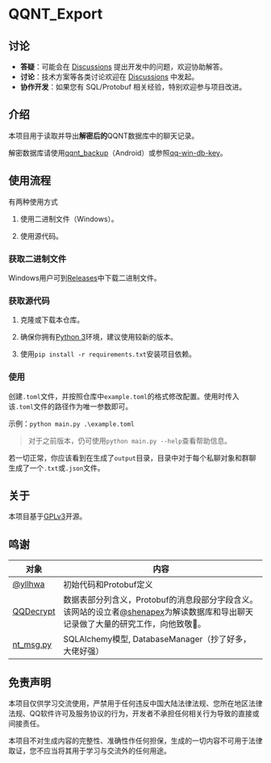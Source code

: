 # QQNT_Export

## 讨论

- **答疑**：可能会在 [Discussions](https://github.com/Tealina28/QQNT_Export/discussions) 提出开发中的问题，欢迎协助解答。
- **讨论**：技术方案等各类讨论欢迎在 [Discussions](https://github.com/Tealina28/QQNT_Export/discussions) 中发起。
- **协作开发**：如果您有 SQL/Protobuf 相关经验，特别欢迎参与项目改进。

## 介绍

本项目用于读取并导出**解密后的**QQNT数据库中的聊天记录。

解密数据库请使用[qqnt_backup](https://github.com/xCipHanD/qqnt_backup)（Android）或参照[qq-win-db-key](https://github.com/QQBackup/qq-win-db-key)。


## 使用流程

有两种使用方式

1. 使用二进制文件（Windows）。

2. 使用源代码。

### 获取二进制文件

Windows用户可到[Releases](https://github.com/Tealina28/QQNT_Export/releases)中下载二进制文件。

### 获取源代码

1. 克隆或下载本仓库。

2. 确保你拥有[Python 3](https://www.python.org/downloads/)环境，建议使用较新的版本。

3. 使用`pip install -r requirements.txt`安装项目依赖。

### 使用

创建`.toml`文件，并按照仓库中`example.toml`的格式修改配置。使用时传入该`.toml`文件的路径作为唯一参数即可。

示例：`python main.py .\example.toml`

> 对于之前版本，仍可使用`python main.py --help`查看帮助信息。

若一切正常，你应该看到在生成了`output`目录，目录中对于每个私聊对象和群聊生成了一个`.txt`或`.json`文件。

## 关于

本项目基于[GPLv3](https://www.gnu.org/licenses/gpl-3.0.zh-cn.html)开源。

## 鸣谢


| 对象                                                    | 内容                                                                                                                            |
|-------------------------------------------------------|-------------------------------------------------------------------------------------------------------------------------------|
| [@yllhwa](https://github.com/yllhwa)                  | 初始代码和Protobuf定义                                                                                                               |
| [QQDecrypt](https://docs.aaqwq.top/)                  | 数据表部分列含义，Protobuf的消息段部分字段含义。<br/>该网站的设立者[@shenapex](https://github.com/shenapex)为解读数据库和导出聊天记录做了大量的研究工作，向他致敬🫡。 |
| [nt_msg.py](https://github.com/BrokenC1oud/nt_msg.py) | SQLAlchemy模型, DatabaseManager（抄了好多，大佬好强）                                                                                      |

## 免责声明

本项目仅供学习交流使用，严禁用于任何违反中国大陆法律法规、您所在地区法律法规、QQ软件许可及服务协议的行为，开发者不承担任何相关行为导致的直接或间接责任。

本项目不对生成内容的完整性、准确性作任何担保，生成的一切内容不可用于法律取证，您不应当将其用于学习与交流外的任何用途。
